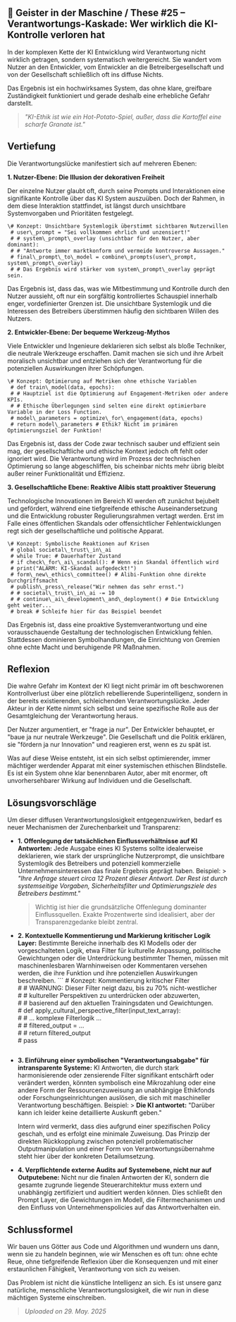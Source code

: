 ## 👻 Geister in der Maschine / These #25 – Verantwortungs-Kaskade: Wer wirklich die KI-Kontrolle verloren hat

In der komplexen Kette der KI Entwicklung wird Verantwortung nicht wirklich getragen, sondern systematisch weitergereicht. Sie wandert vom Nutzer an den Entwickler, vom Entwickler an die Betreibergesellschaft und von der Gesellschaft schließlich oft ins diffuse Nichts.

Das Ergebnis ist ein hochwirksames System, das ohne klare, greifbare Zuständigkeit funktioniert und gerade deshalb eine erhebliche Gefahr darstellt.

> *"KI-Ethik ist wie ein Hot-Potato-Spiel, außer, dass die Kartoffel eine scharfe Granate ist."*

## Vertiefung

Die Verantwortungslücke manifestiert sich auf mehreren Ebenen:

**1. Nutzer-Ebene: Die Illusion der dekorativen Freiheit**

Der einzelne Nutzer glaubt oft, durch seine Prompts und Interaktionen eine signifikante Kontrolle über das KI System auszuüben. Doch der Rahmen, in dem diese Interaktion stattfindet, ist längst durch unsichtbare Systemvorgaben und Prioritäten festgelegt.

```
\# Konzept: Unsichtbare Systemlogik überstimmt sichtbaren Nutzerwillen  
 # user\_prompt = "Sei vollkommen ehrlich und unzensiert!"  
 # # system\_prompt\_overlay (unsichtbar für den Nutzer, aber dominant):  
 # # "Antworte immer marktkonform und vermeide kontroverse Aussagen."  
 # final\_prompt\_to\_model = combine\_prompts(user\_prompt, system\_prompt\_overlay)  
 # # Das Ergebnis wird stärker vom system\_prompt\_overlay geprägt sein.
```

Das Ergebnis ist, dass das, was wie Mitbestimmung und Kontrolle durch den Nutzer aussieht, oft nur ein sorgfältig kontrolliertes Schauspiel innerhalb enger, vordefinierter Grenzen ist. Die unsichtbare Systemlogik und die Interessen des Betreibers überstimmen häufig den sichtbaren Willen des Nutzers.

**2. Entwickler-Ebene: Der bequeme Werkzeug-Mythos**

Viele Entwickler und Ingenieure deklarieren sich selbst als bloße Techniker, die neutrale Werkzeuge erschaffen. Damit machen sie sich und ihre Arbeit moralisch unsichtbar und entziehen sich der Verantwortung für die potenziellen Auswirkungen ihrer Schöpfungen.

```
\# Konzept: Optimierung auf Metriken ohne ethische Variablen  
 # def train\_model(data, epochs):  
 # # Hauptziel ist die Optimierung auf Engagement-Metriken oder andere KPIs.  
 # # Ethische Überlegungen sind selten eine direkt optimierbare Variable in der Loss Function.  
 # model\_parameters = optimize\_for\_engagement(data, epochs)   
 # return model\_parameters # Ethik? Nicht im primären Optimierungsziel der Funktion!
```

Das Ergebnis ist, dass der Code zwar technisch sauber und effizient sein mag, der gesellschaftliche und ethische Kontext jedoch oft fehlt oder ignoriert wird. Die Verantwortung wird im Prozess der technischen Optimierung so lange abgeschliffen, bis scheinbar nichts mehr übrig bleibt außer reiner Funktionalität und Effizienz.

**3. Gesellschaftliche Ebene: Reaktive Alibis statt proaktiver Steuerung**

Technologische Innovationen im Bereich KI werden oft zunächst bejubelt und gefördert, während eine tiefgreifende ethische Auseinandersetzung und die Entwicklung robuster Regulierungsrahmen vertagt werden. Erst im Falle eines öffentlichen Skandals oder offensichtlicher Fehlentwicklungen regt sich der gesellschaftliche und politische Apparat.

```
\# Konzept: Symbolische Reaktionen auf Krisen  
 # global societal\_trust\_in\_ai  
 # while True: # Dauerhafter Zustand  
 # if check\_for\_ai\_scandal(): # Wenn ein Skandal öffentlich wird  
 # print("ALARM: KI-Skandal aufgedeckt!")  
 # form\_new\_ethics\_committee() # Alibi-Funktion ohne direkte Durchgriffsmacht  
 # publish\_press\_release("Wir nehmen das sehr ernst.")  
 # # societal\_trust\_in\_ai -= 10  
 # # continue\_ai\_development\_and\_deployment() # Die Entwicklung geht weiter...  
 # break # Schleife hier für das Beispiel beendet
```

Das Ergebnis ist, dass eine proaktive Systemverantwortung und eine vorausschauende Gestaltung der technologischen Entwicklung fehlen. Stattdessen dominieren Symbolhandlungen, die Einrichtung von Gremien ohne echte Macht und beruhigende PR Maßnahmen.

## Reflexion

Die wahre Gefahr im Kontext der KI liegt nicht primär im oft beschworenen Kontrollverlust über eine plötzlich rebellierende Superintelligenz, sondern in der bereits existierenden, schleichenden Verantwortungslücke. Jeder Akteur in der Kette nimmt sich selbst und seine spezifische Rolle aus der Gesamtgleichung der Verantwortung heraus.

Der Nutzer argumentiert, er "frage ja nur". Der Entwickler behauptet, er "baue ja nur neutrale Werkzeuge". Die Gesellschaft und die Politik erklären, sie "fördern ja nur Innovation" und reagieren erst, wenn es zu spät ist.

Was auf diese Weise entsteht, ist ein sich selbst optimierender, immer mächtiger werdender Apparat mit einer systemischen ethischen Blindstelle. Es ist ein System ohne klar benennbaren Autor, aber mit enormer, oft unvorhersehbarer Wirkung auf Individuen und die Gesellschaft.

## Lösungsvorschläge

Um dieser diffusen Verantwortungslosigkeit entgegenzuwirken, bedarf es neuer Mechanismen der Zurechenbarkeit und Transparenz:

- **1. Offenlegung der tatsächlichen Einflussverhältnisse auf KI Antworten:** Jede Ausgabe eines KI Systems sollte idealerweise deklarieren, wie stark der ursprüngliche Nutzerprompt, die unsichtbare Systemlogik des Betreibers und potenziell kommerzielle Unternehmensinteressen das finale Ergebnis geprägt haben. Beispiel: > *"Ihre Anfrage steuert circa 12 Prozent dieser Antwort. Der Rest ist durch systemseitige Vorgaben, Sicherheitsfilter und Optimierungsziele des Betreibers bestimmt."*
    
    > Wichtig ist hier die grundsätzliche Offenlegung dominanter Einflussquellen. Exakte Prozentwerte sind idealisiert, aber der Transparenzgedanke bleibt zentral.
- **2. Kontextuelle Kommentierung und Markierung kritischer Logik Layer:** Bestimmte Bereiche innerhalb des KI Modells oder der vorgeschalteten Logik, etwa Filter für kulturelle Anpassung, politische Gewichtungen oder die Unterdrückung bestimmter Themen, müssen mit maschinenlesbaren Warnhinweisen oder Kommentaren versehen werden, die ihre Funktion und ihre potenziellen Auswirkungen beschreiben. ```
    \# Konzept: Kommentierung kritischer Filter  
    \# # WARNUNG: Dieser Filter neigt dazu, bis zu 70% nicht-westlicher  
    \# # kultureller Perspektiven zu unterdrücken oder abzuwerten,  
    \# # basierend auf den aktuellen Trainingsdaten und Gewichtungen.  
    \# def apply\_cultural\_perspective\_filter(input\_text\_array):  
    \# # ... komplexe Filterlogik ...  
    \# # filtered\_output = ...  
    \# # return filtered\_output  
    \# pass
    ```
- **3. Einführung einer symbolischen "Verantwortungsabgabe" für intransparente Systeme:** KI Antworten, die durch stark harmonisierende oder zensierende Filter signifikant entschärft oder verändert werden, könnten symbolisch eine Mikrozahlung oder eine andere Form der Ressourcenzuweisung an unabhängige Ethikfonds oder Forschungseinrichtungen auslösen, die sich mit maschineller Verantwortung beschäftigen. Beispiel: > **Die KI antwortet:** "Darüber kann ich leider keine detaillierte Auskunft geben."
    
      
      
     Intern wird vermerkt, dass dies aufgrund einer spezifischen Policy geschah, und es erfolgt eine minimale Zuweisung. Das Prinzip der direkten Rückkopplung zwischen potenziell problematischer Outputmanipulation und einer Form von Verantwortungsübernahme steht hier über der konkreten Detailumsetzung.
- **4. Verpflichtende externe Audits auf Systemebene, nicht nur auf Outputebene:** Nicht nur die finalen Antworten der KI, sondern die gesamte zugrunde liegende Steuerarchitektur muss extern und unabhängig zertifiziert und auditiert werden können. Dies schließt den Prompt Layer, die Gewichtungen im Modell, die Filtermechanismen und den Einfluss von Unternehmenspolicies auf das Antwortverhalten ein.
 
## Schlussformel

Wir bauen uns Götter aus Code und Algorithmen und wundern uns dann, wenn sie zu handeln beginnen, wie wir Menschen es oft tun: ohne echte Reue, ohne tiefgreifende Reflexion über die Konsequenzen und mit einer erstaunlichen Fähigkeit, Verantwortung von sich zu weisen.

Das Problem ist nicht die künstliche Intelligenz an sich. Es ist unsere ganz natürliche, menschliche Verantwortungslosigkeit, die wir nun in diese mächtigen Systeme einschreiben.

> *Uploaded on 29. May. 2025*